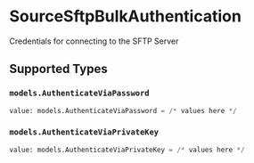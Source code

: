 # SourceSftpBulkAuthentication

Credentials for connecting to the SFTP Server


## Supported Types

### `models.AuthenticateViaPassword`

```python
value: models.AuthenticateViaPassword = /* values here */
```

### `models.AuthenticateViaPrivateKey`

```python
value: models.AuthenticateViaPrivateKey = /* values here */
```

